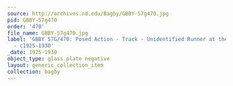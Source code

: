 ```yaml
---
source: http://archives.nd.edu/Bagby/GBBY-57g470.jpg
pid: GBBY-57g470
order: '470'
file_name: GBBY-57g470.jpg
label: 'GBBY 57G/470: Posed Action - Track - Unidentified Runner at the Starting Line
  - c1925-1930'
_date: 1925-1930
object_type: glass plate negative
layout: generic_collection_item
collection: bagby
---
```

